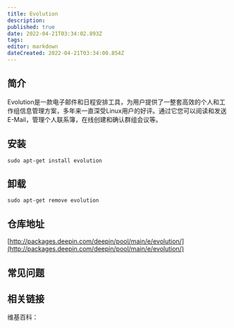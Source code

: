 ```yaml
---
title: Evolution
description: 
published: true
date: 2022-04-21T03:34:02.893Z
tags: 
editor: markdown
dateCreated: 2022-04-21T03:34:00.854Z
---
```


## 简介

Evolution是一款电子邮件和日程安排工具，为用户提供了一整套高效的个人和工作组信息管理方案，多年来一直深受Linux用户的好评。通过它您可以阅读和发送E-Mail，管理个人联系簿，在线创建和确认群组会议等。

## 安装

`sudo apt-get install evolution`

## 卸载

`sudo apt-get remove evolution`

## 仓库地址

[http://packages.deepin.com/deepin/pool/main/e/evolution/](http://packages.deepin.com/deepin/pool/main/e/evolution/)


## 常见问题


## 相关链接

维基百科：